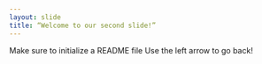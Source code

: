 ```yaml
---
layout: slide
title: “Welcome to our second slide!”
---
```

Make sure to initialize a README file
Use the left arrow to go back!
